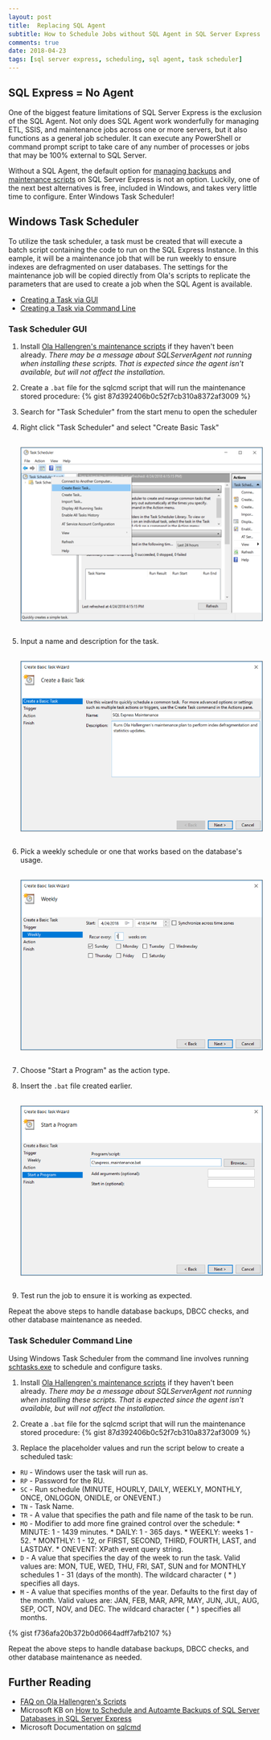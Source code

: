 ```yaml
---
layout: post
title:  Replacing SQL Agent
subtitle: How to Schedule Jobs without SQL Agent in SQL Server Express
comments: true
date: 2018-04-23
tags: [sql server express, scheduling, sql agent, task scheduler]
---
```


## SQL Express = No Agent

One of the biggest feature limitations of SQL Server Express is the exclusion of
the SQL Agent. Not only does SQL Agent work wonderfully for managing ETL, SSIS,
and maintenance jobs across one or more servers, but it also functions as a general
job scheduler. It can execute any PowerShell or command prompt script to take care of
any number of processes or jobs that may be 100% external to SQL Server.

Without a SQL Agent, the default option for [managing backups](http://expressdb.io/sql-server-express-backups/) and [maintenance scripts](http://expressdb.io/sql-server-express-maintenance/) on SQL Server Express is not an option. Luckily, one of the next best alternatives is free, included in Windows,
and takes very little time to configure. Enter Windows Task Scheduler!

## Windows Task Scheduler

To utilize the task scheduler, a task must be created that will execute a batch script containing the code to run on the SQL Express Instance. In this eample, it will be a maintenance job
that will be run weekly to ensure indexes are defragmented on user databases. The
settings for the maintenance job will be copied directly from Ola's scripts to replicate
the parameters that are used to create a job when the SQL Agent is available.

* [Creating a Task via GUI](#task-scheduler-gui)
* [Creating a Task via Command Line](#task-scheduler-command-line)

### Task Scheduler GUI

1. Install [Ola Hallengren's maintenance scripts](https://ola.hallengren.com/sql-server-index-and-statistics-maintenance.html) if they haven't been already. *There may be a message about SQLServerAgent not running when installing these scripts. That is expected since the agent isn't available, but will not affect the installation.*

2. Create a `.bat` file for the sqlcmd script that will run the maintenance stored procedure:
    {% gist 87d392406b0c52f7cb310a8372af3009 %}

3. Search for "Task Scheduler" from the start menu to open the scheduler

4. Right click "Task Scheduler" and select "Create Basic Task"
      <div>
      <br/>
      <img style="display: block; border: 1px solid gray;" src="../img/task_scheduler_1.PNG" title="Windows Task Scheduler" alt="Windows Task Scheduler">
      <br/>
      </div>
5. Input a name and description for the task.
      <div>
      <br/>
      <img style="display: block; border: 1px solid gray;" src="../img/task_scheduler_2.PNG" title="Windows Task Scheduler" alt="Windows Task Scheduler">
      <br/>
      </div>
6. Pick a weekly schedule or one that works based on the database's usage.
      <div>
      <br/>
      <img style="display: block; border: 1px solid gray;" src="../img/task_scheduler_3.PNG" title="Windows Task Scheduler" alt="Windows Task Scheduler">
      <br/>
      </div>
7. Choose "Start a Program" as the action type.

8. Insert the `.bat` file created earlier.
      <div>
      <br/>
      <img style="display: block; border: 1px solid gray;" src="../img/task_scheduler_4.PNG" title="Windows Task Scheduler" alt="Windows Task Scheduler">
      <br/>
      </div>
9. Test run the job to ensure it is working as expected.

Repeat the above steps to handle database backups, DBCC checks, and other database maintenance as needed.

### Task Scheduler Command Line

Using Windows Task Scheduler from the command line involves running [schtasks.exe](https://msdn.microsoft.com/en-us/library/windows/desktop/bb736357(v=vs.85).aspx) to schedule and configure tasks.

1. Install [Ola Hallengren's maintenance scripts](https://ola.hallengren.com/sql-server-index-and-statistics-maintenance.html) if they haven't been already. *There may be a message about SQLServerAgent not running when installing these scripts. That is expected since the agent isn't available, but will not affect the installation.*

2. Create a `.bat` file for the sqlcmd script that will run the maintenance stored procedure:
    {% gist 87d392406b0c52f7cb310a8372af3009 %}

3. Replace the placeholder values and run the script below to create a scheduled task:
 * `RU` - Windows user the task will run as.
 * `RP` - Password for the RU.
 * `SC` - Run schedule (MINUTE, HOURLY, DAILY, WEEKLY, MONTHLY, ONCE, ONLOGON, ONIDLE, or ONEVENT.)
 * `TN` - Task Name.
 * `TR` - A value that specifies the path and file name of the task to be run.
 * `MO` - Modifier to add more fine grained control over the schedule:
        * MINUTE: 1 - 1439 minutes.
        * DAILY: 1 - 365 days.
        * WEEKLY: weeks 1 - 52.
        * MONTHLY: 1 - 12, or FIRST, SECOND, THIRD, FOURTH, LAST, and LASTDAY.
        * ONEVENT: XPath event query string.  
 * `D` - A value that specifies the day of the week to run the task. Valid values are: MON, TUE, WED, THU, FRI, SAT, SUN and for MONTHLY schedules 1 - 31 (days of the month). The wildcard character ( * ) specifies all days.
 * `M` - A value that specifies months of the year. Defaults to the first day of the month. Valid values are: JAN, FEB, MAR, APR, MAY, JUN, JUL, AUG, SEP, OCT, NOV, and DEC. The wildcard character ( * ) specifies all months.

 {% gist f736afa20b372b0d0664adff7afb2107 %}

Repeat the above steps to handle database backups, DBCC checks, and other database maintenance as needed.

## Further Reading

* [FAQ on Ola Hallengren's Scripts](https://ola.hallengren.com/frequently-asked-questions.html)
* Microsoft KB on [How to Schedule and Autoamte Backups of SQL Server Databases in SQL Server Express](https://support.microsoft.com/en-us/help/2019698/how-to-schedule-and-automate-backups-of-sql-server-databases-in-sql-se)
* Microsoft Documentation on [sqlcmd](https://docs.microsoft.com/en-us/sql/tools/sqlcmd-utility?view=sql-server-2017)
